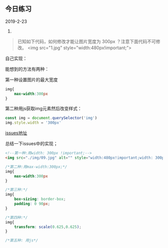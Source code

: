 ## 今日练习

2019-2-23

1.

>已知如下代码，如何修改才能让图片宽度为 300px ？注意下面代码不可修改。
><img src="1.jpg" style="width:480px!important;”>

自己实现：

能想到的方法有两种：

第一种设置图片的最大宽度
```css
img{
	max-width:300px
}
```
第二种用js获取img元素然后改变样式：
```javascript
const img = document.querySelector('img')
img.style.width = '300px'
```

[issues地址](https://github.com/Advanced-Frontend/Daily-Interview-Question/issues/105)

总结一下issues中的实现；

```html
<!--第一种:用width: 300px !important;-->
<img src="./img/09.jpg" alt="" style="width:480px!important;width: 300px !important;">
```
```css
/*第二种:用max-width:300px;*/
img{
	max-width:300px
}

/*第三种:*/
img{
	box-sizing: border-box;
	padding: 0 90px;
}

/*第四种:*/
img{
	transform: scale(0.625,0.625);
}

/*第五种: 用js*/
```


